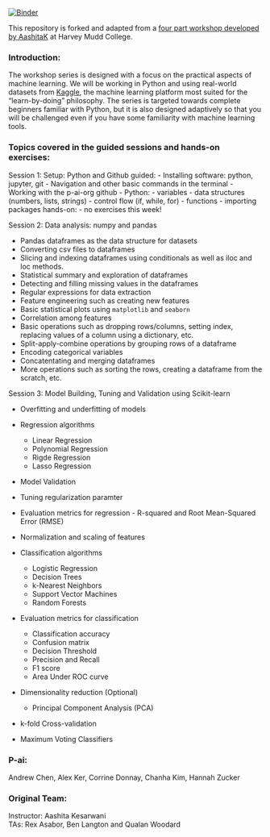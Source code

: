 [![Binder](https://mybinder.org/badge_logo.svg)](https://mybinder.org/v2/gh/AashitaK/ML-Workshops/master)

This repository is forked and adapted from a [four part workshop developed by AashitaK](https://www.kaggle.com) at Harvey Mudd College.

### Introduction:

The workshop series is designed with a focus on the practical aspects of machine learning. We will be working in Python and using real-world datasets from [Kaggle](https://www.kaggle.com), the machine learning platform most suited for the “learn-by-doing” philosophy. The series is targeted towards complete beginners familiar with Python, but it is also designed adaptively so that you will be challenged even if you have some familiarity with machine learning tools.

### Topics covered in the guided sessions and hands-on exercises:  

Session 1: Setup: Python and Github
guided: 
    - Installing software: python, jupyter, git
    - Navigation and other basic commands in the terminal
    - Working with the p-ai-org github
    - Python: 
        - variables
        - data structures (numbers, lists, strings)
        - control flow (if, while, for)
        - functions
        - importing packages
hands-on: 
    - no exercises this week!

Session 2: Data analysis: numpy and pandas
- Pandas dataframes as the data structure for datasets
- Converting csv files to dataframes
- Slicing and indexing dataframes using conditionals as well as iloc and loc methods.
- Statistical summary and exploration of dataframes
- Detecting and filling missing values in the dataframes
- Regular expressions for data extraction
- Feature engineering such as creating new features
- Basic statistical plots using `matplotlib` and `seaborn`
- Correlation among features
- Basic operations such as dropping rows/columns, setting index, replacing values of a column using a dictionary, etc.
- Split-apply-combine operations by grouping rows of a dataframe
- Encoding categorical variables
- Concatentating and merging dataframes
- More operations such as sorting the rows, creating a dataframe from the scratch, etc.

Session 3: Model Building, Tuning and Validation using Scikit-learn 
- Overfitting and underfitting of models
- Regression algorithms
    - Linear Regression
    - Polynomial Regression
    - Rigde Regression
    - Lasso Regression
- Model Validation
- Tuning regularization paramter
- Evaluation metrics for regression - R-squared and Root Mean-Squared Error (RMSE)
- Normalization and scaling of features

- Classification algorithms
    - Logistic Regression
    - Decision Trees
    - k-Nearest Neighbors
    - Support Vector Machines
    - Random Forests
- Evaluation metrics for classification
    - Classification accuracy
    - Confusion matrix
    - Decision Threshold
    - Precision and Recall
    - F1 score
    - Area Under ROC curve
- Dimensionality reduction (Optional)
    - Principal Component Analysis (PCA)
- k-fold Cross-validation
- Maximum Voting Classifiers

### P-ai: 
Andrew Chen, Alex Ker, Corrine Donnay, Chanha Kim, Hannah Zucker
### Original Team:
Instructor: Aashita Kesarwani  
TAs: Rex Asabor, Ben Langton and Qualan Woodard
